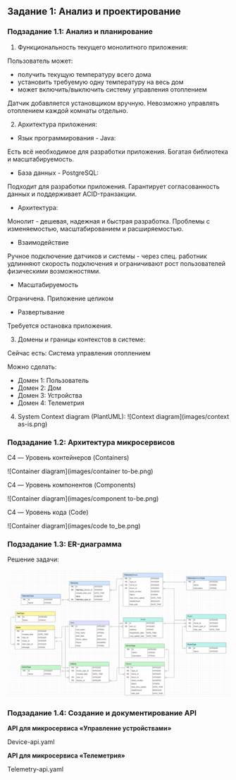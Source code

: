 ## Задание 1: Анализ и проектирование
### Подзадание 1.1: Анализ и планирование

1. Функциональность текущего монолитного приложения:

Пользователь может:
- получить текущую температуру всего дома
- установить требуемую одну температуру на весь дом
- может включить/выключить систему управления отоплением

Датчик добавляется установщиком вручную.
Невозможно управлять отоплением каждой комнаты отдельно.

2. Архитектура приложения:
- Язык программирования - Java:

Есть всё необходимое  для разработки приложения.
Богатая библиотека и масштабируемость.

- База данных - PostgreSQL:

Подходит для разработки приложения.
Гарантирует согласованность данных и поддерживает ACID-транзакции.

- Архитектура:

Монолит - дешевая, надежная и быстрая разработка.
Проблемы с изменяемостью, масштабированием и расширяемостью.

- Взаимодействие 

Ручное подключение датчиков и системы - через спец. работник удлинняют скорость подключения
и ограничивают рост пользователей физическими возможностями.

- Масштабируемость 

Ограничена. Приложение целиком

- Развертывание

Требуется остановка приложения.

3. Домены и границы контекстов в системе:

Сейчас есть:
Система управления отоплением

Можно сделать:
- Домен 1: Пользователь
- Домен 2: Дом
- Домен 3: Устройства
- Домен 4: Телеметрия

4. System Context diagram (PlantUML):
![Context diagram](images/context as-is.png)


### Подзадание 1.2: Архитектура микросервисов

C4 — Уровень контейнеров (Containers)

![Container diagram](images/container to-be.png)

C4 — Уровень компонентов (Components)

![Container diagram](images/component to-be.png)

C4 — Уровень кода (Code)

![Container diagram](images/code to_be.png)


### Подзадание 1.3: ER-диаграмма

Решение задачи:

![ER diagram](images/er-diagram.png)

### Подзадание 1.4: Создание и документирование API

**API для микросервиса «Управление устройствами»**

Device-api.yaml

**API для микросервиса «Телеметрия»**

Telemetry-api.yaml